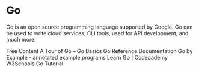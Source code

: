 # Go

Go is an open source programming language supported by Google. Go can be used to write cloud services, CLI tools, used for API development, and much more.

<ResourceGroupTitle>Free Content</ResourceGroupTitle>
<BadgeLink badgeText='Read' colorScheme="yellow" href='https://go.dev/tour/welcome/1'>A Tour of Go – Go Basics</BadgeLink>
<BadgeLink badgeText='Read' colorScheme="yellow" href='https://go.dev/doc/'>Go Reference Documentation</BadgeLink>
<BadgeLink badgeText='Read' colorScheme="yellow" href='https://gobyexample.com/'>Go by Example - annotated example programs</BadgeLink>
<BadgeLink colorScheme='green' badgeText='Course' href='https://www.codecademy.com/learn/learn-go'>Learn Go | Codecademy</BadgeLink>
<BadgeLink colorScheme='green' badgeText='Course' href='https://www.w3schools.com/go/'>W3Schools Go Tutorial </BadgeLink>
